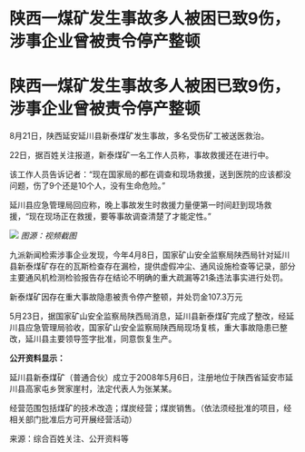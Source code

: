 # 陕西一煤矿发生事故多人被困已致9伤，涉事企业曾被责令停产整顿

# 陕西一煤矿发生事故多人被困已致9伤，涉事企业曾被责令停产整顿

8月21日，陕西延安延川县新泰煤矿发生事故，多名受伤矿工被送医救治。

22日，据百姓关注报道，新泰煤矿一名工作人员称，事故救援还在进行中。

该工作人员告诉记者：“现在国家局的都在调查和现场救援，送到医院的应该都没问题，伤了9个还是10个人，没有生命危险。”

延川县应急管理局回应称，晚上事故发生时救援力量便第一时间赶到现场救援，“现在现场正在救援，要等事故调查清楚了才能定性。”

![](https://inews.gtimg.com/news_bt/OSa6qMk-1IyD9JqU9FDqU_OT8nMXb9ApQQbCrAwyzqtiQAA/1000)
_图源：视频截图_

九派新闻检索涉事企业发现，今年4月8日，国家矿山安全监察局陕西局针对延川县新泰煤矿存在的瓦斯检查存在漏检，提供虚假冲尘、通风设施检查等记录，部分主要通风机检测检验报告存在结论不明确的重大疏漏等21条违法事实进行处罚。

新泰煤矿因存在重大事故隐患被责令停产整顿，并处罚金107.3万元

5月23日，据国家矿山安全监察局陕西局消息，延川县新泰煤矿完成了整改，经延川县应急管理局验收，国家矿山安全监察局陕西局现场复核，重大事故隐患已整改，延川县主要领导签字批准，同意恢复生产。

**公开资料显示：**

延川县新泰煤矿（普通合伙）成立于2008年5月6日，注册地位于陕西省延安市延川县高家屯乡贺家崖村，法定代表人为张某某。

经营范围包括煤矿的技术改造；煤炭经营；煤炭销售。（依法须经批准的项目，经相关部门批准后方可开展经营活动）

来源：综合百姓关注、公开资料等

